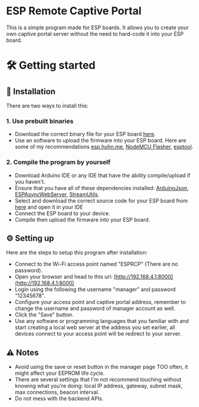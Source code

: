# ESP Remote Captive Portal
This is a simple program made for ESP boards. It allows you to create your own captive portal server without the need to hard-code it into your ESP board.
# 🛠️ Getting started
## 💾 Installation
There are two ways to install this:
### 1. Use prebuilt binaries
* Download the correct binary file for your ESP board [here](https://google.com).
* Use an software to upload the firmware into your ESP board. Here are some of my recommendations [esp.huhn.me](https://esp.huhn.me), [NodeMCU Flasher](https://github.com/nodemcu/nodemcu-flasher), [esptool](https://github.com/espressif/esptool).
### 2. Compile the program by yourself
* Download Arduino IDE or any IDE that have the ability compile/upload if you haven't.
* Ensure that you have all of these dependencies installed: [ArduinoJson](https://github.com/bblanchon/ArduinoJson), [ESPAsyncWebServer](https://github.com/me-no-dev/ESPAsyncWebServer), [StreamUtils](https://github.com/bblanchon/ArduinoStreamUtils).
* Select and download the correct source code for your ESP board from [here](https://github.com/VoxLenox/ESPRemoteCaptivePortal/tree/main/src) and open it in your IDE
* Connect the ESP board to your device.
* Compile then upload the firmware into your ESP board.
## ⚙️ Setting up
Here are the steps to setup this program after installation:
* Connect to the Wi-Fi access point named "ESPRCP" (There are no password).
* Open your browser and head to this url: [http://192.168.4.1:8000](http://192.168.4.1:8000)
* Login using the following the username "manager" and password "12345678".
* Configure your access point and captive portal address, remember to change the username and password of manager account as well.
* Click the "Save" button.
* Use any software or programming languages that you familiar with and start creating a local web server at the address you set earlier, all devices connect to your access point will be redirect to your server.
## ⚠️ Notes
* Avoid using the save or reset button in the manager page TOO often, it might affect your EEPROM life cycle.
* There are several settings that I'm not recommend touching without knowing what you're doing: local IP address, gateway, subnet mask, max connections, beacon interval.
* Do not mess with the backend APIs.
